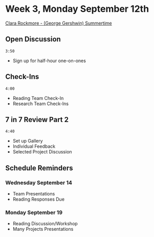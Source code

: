 # Week 3, Monday September 12th

[Clara Rockmore - (George Gershwin) Summertime](https://www.youtube.com/watch?v=j0c7p5geJZs)

## Open Discussion
`3:50`
- Sign up for half-hour one-on-ones

## Check-Ins
`4:00`
- Reading Team Check-In
- Research Team Check-Ins


## 7 in 7 Review Part 2
`4:40`

- Set up Gallery
- Individual Feedback
- Selected Project Discussion


## Schedule Reminders

### Wednesday September 14
- Team Presentations
- Reading Responses Due

### Monday September 19
- Reading Discussion/Workshop
- Many Projects Presentations
